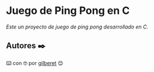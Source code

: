 # Juego de Ping Pong en C

_Este un proyecto de juego de ping pong desarrollado en C._

## Autores ✒️

⌨️ con 🤓 por [gilberet](https://github.com/gilberet) 😊
